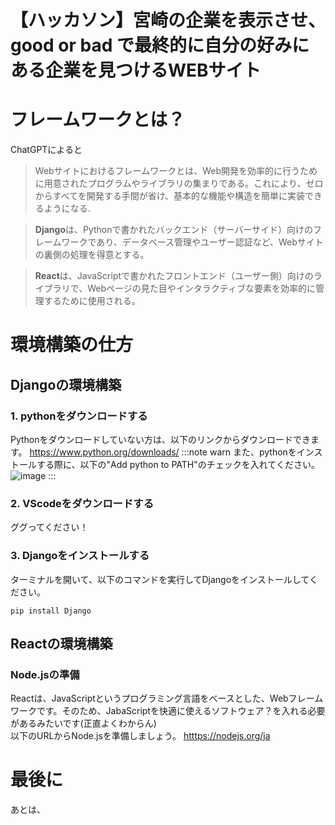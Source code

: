 # 【ハッカソン】宮崎の企業を表示させ、good or bad で最終的に自分の好みにある企業を見つけるWEBサイト
# フレームワークとは？
ChatGPTによると  
>Webサイトにおけるフレームワークとは、Web開発を効率的に行うために用意されたプログラムやライブラリの集まりである。これにより、ゼロからすべてを開発する手間が省け、基本的な機能や構造を簡単に実装できるようになる.

>**Django**は、Pythonで書かれたバックエンド（サーバーサイド）向けのフレームワークであり、データベース管理やユーザー認証など、Webサイトの裏側の処理を得意とする。  

>**React**は、JavaScriptで書かれたフロントエンド（ユーザー側）向けのライブラリで、Webページの見た目やインタラクティブな要素を効率的に管理するために使用される。  

# 環境構築の仕方
## Djangoの環境構築
### 1. pythonをダウンロードする
Pythonをダウンロードしていない方は、以下のリンクからダウンロードできます。
<https://www.python.org/downloads/>
:::note warn
また、pythonをインストールする際に、以下の"Add python to PATH"のチェックを入れてください。
![image](https://github.com/user-attachments/assets/e40e525a-b3fd-41a9-a16b-4f558f97a3f1)
:::


### 2. VScodeをダウンロードする
ググってください！
### 3. Djangoをインストールする
ターミナルを開いて、以下のコマンドを実行してDjangoをインストールしてください。
```
pip install Django
```
## Reactの環境構築
### Node.jsの準備
Reactは、JavaScriptというプログラミング言語をベースとした、Webフレームワークです。そのため、JabaScriptを快適に使えるソフトウェア？を入れる必要があるみたいです(正直よくわからん)  
以下のURLからNode.jsを準備しましょう。
<htttps://nodejs.org/ja>

# 最後に
あとは、
